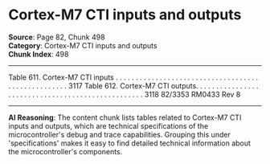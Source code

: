 # Cortex-M7 CTI inputs and outputs

**Source**: Page 82, Chunk 498  
**Category**: Cortex-M7 CTI inputs and outputs  
**Chunk Index**: 498

---

Table 611. Cortex-M7 CTI inputs . . . . . . . . . . . . . . . . . . . . . . . . . . . . . . . . . . . . . . . . . . . . . . . . . . . 3117
Table 612. Cortex-M7 CTI outputs. . . . . . . . . . . . . . . . . . . . . . . . . . . . . . . . . . . . . . . . . . . . . . . . . . 3118
82/3353 RM0433 Rev 8

---

**AI Reasoning**: The content chunk lists tables related to Cortex-M7 CTI inputs and outputs, which are technical specifications of the microcontroller's debug and trace capabilities. Grouping this under 'specifications' makes it easy to find detailed technical information about the microcontroller's components.

